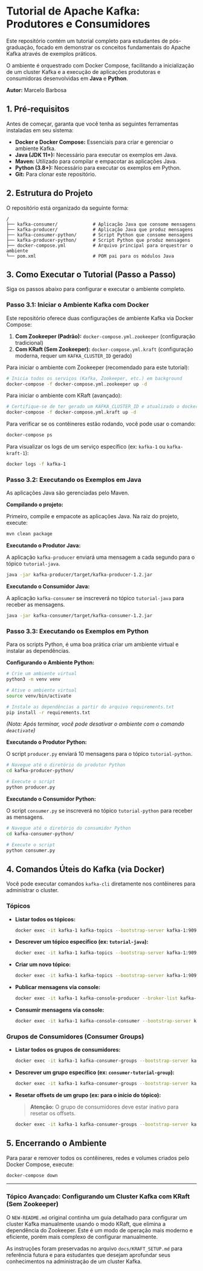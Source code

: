 # Tutorial de Apache Kafka: Produtores e Consumidores

Este repositório contém um tutorial completo para estudantes de pós-graduação, focado em demonstrar os conceitos fundamentais do Apache Kafka através de exemplos práticos.

O ambiente é orquestrado com Docker Compose, facilitando a inicialização de um cluster Kafka e a execução de aplicações produtoras e consumidoras desenvolvidas em **Java** e **Python**.

**Autor:** Marcelo Barbosa

## 1. Pré-requisitos

Antes de começar, garanta que você tenha as seguintes ferramentas instaladas em seu sistema:

*   **Docker e Docker Compose:** Essenciais para criar e gerenciar o ambiente Kafka.
*   **Java (JDK 11+):** Necessário para executar os exemplos em Java.
*   **Maven:** Utilizado para compilar e empacotar as aplicações Java.
*   **Python (3.8+):** Necessário para executar os exemplos em Python.
*   **Git:** Para clonar este repositório.

## 2. Estrutura do Projeto

O repositório está organizado da seguinte forma:

```
/
├── kafka-consumer/             # Aplicação Java que consome mensagens
├── kafka-producer/             # Aplicação Java que produz mensagens
├── kafka-consumer-python/      # Script Python que consome mensagens
├── kafka-producer-python/      # Script Python que produz mensagens
├── docker-compose.yml          # Arquivo principal para orquestrar o ambiente
└── pom.xml                     # POM pai para os módulos Java
```

## 3. Como Executar o Tutorial (Passo a Passo)

Siga os passos abaixo para configurar e executar o ambiente completo.

### Passo 3.1: Iniciar o Ambiente Kafka com Docker

Este repositório oferece duas configurações de ambiente Kafka via Docker Compose:

1.  **Com Zookeeper (Padrão):** `docker-compose.yml.zookeeper` (configuração tradicional)
2.  **Com KRaft (Sem Zookeeper):** `docker-compose.yml.kraft` (configuração moderna, requer um `KAFKA_CLUSTER_ID` gerado)

Para iniciar o ambiente com Zookeeper (recomendado para este tutorial):

```bash
# Inicia todos os serviços (Kafka, Zookeeper, etc.) em background
docker-compose -f docker-compose.yml.zookeeper up -d
```

Para iniciar o ambiente com KRaft (avançado):

```bash
# Certifique-se de ter gerado um KAFKA_CLUSTER_ID e atualizado o docker-compose.yml.kraft
docker-compose -f docker-compose.yml.kraft up -d
```

Para verificar se os contêineres estão rodando, você pode usar o comando:
```bash
docker-compose ps
```

Para visualizar os logs de um serviço específico (ex: `kafka-1` ou `kafka-kraft-1`):
```bash
docker logs -f kafka-1
```

### Passo 3.2: Executando os Exemplos em Java

As aplicações Java são gerenciadas pelo Maven.

**Compilando o projeto:**

Primeiro, compile e empacote as aplicações Java. Na raiz do projeto, execute:
```bash
mvn clean package
```

**Executando o Produtor Java:**

A aplicação `kafka-producer` enviará uma mensagem a cada segundo para o tópico `tutorial-java`.
```bash
java -jar kafka-producer/target/kafka-producer-1.2.jar
```

**Executando o Consumidor Java:**

A aplicação `kafka-consumer` se inscreverá no tópico `tutorial-java` para receber as mensagens.
```bash
java -jar kafka-consumer/target/kafka-consumer-1.2.jar
```

### Passo 3.3: Executando os Exemplos em Python

Para os scripts Python, é uma boa prática criar um ambiente virtual e instalar as dependências.

**Configurando o Ambiente Python:**

```bash
# Crie um ambiente virtual
python3 -m venv venv

# Ative o ambiente virtual
source venv/bin/activate

# Instale as dependências a partir do arquivo requirements.txt
pip install -r requirements.txt
```
*(Nota: Após terminar, você pode desativar o ambiente com o comando `deactivate`)*

**Executando o Produtor Python:**

O script `producer.py` enviará 10 mensagens para o tópico `tutorial-python`.

```bash
# Navegue até o diretório do produtor Python
cd kafka-producer-python/

# Execute o script
python producer.py
```

**Executando o Consumidor Python:**

O script `consumer.py` se inscreverá no tópico `tutorial-python` para receber as mensagens.

```bash
# Navegue até o diretório do consumidor Python
cd kafka-consumer-python/

# Execute o script
python consumer.py
```

## 4. Comandos Úteis do Kafka (via Docker)

Você pode executar comandos `kafka-cli` diretamente nos contêineres para administrar o cluster.

### Tópicos

*   **Listar todos os tópicos:**
    ```bash
    docker exec -it kafka-1 kafka-topics --bootstrap-server kafka-1:9092 --list
    ```

*   **Descrever um tópico específico (ex: `tutorial-java`):**
    ```bash
    docker exec -it kafka-1 kafka-topics --bootstrap-server kafka-1:9092 --describe --topic tutorial-java
    ```

*   **Criar um novo tópico:**
    ```bash
    docker exec -it kafka-1 kafka-topics --bootstrap-server kafka-1:9092 --create --topic meu-novo-topico --partitions 3 --replication-factor 3
    ```

*   **Publicar mensagens via console:**
    ```bash
    docker exec -it kafka-1 kafka-console-producer --broker-list kafka-1:9092 --topic meu-novo-topico
    ```

*   **Consumir mensagens via console:**
    ```bash
    docker exec -it kafka-1 kafka-console-consumer --bootstrap-server kafka-1:9092 --topic meu-novo-topico --from-beginning
    ```

### Grupos de Consumidores (Consumer Groups)

*   **Listar todos os grupos de consumidores:**
    ```bash
    docker exec -it kafka-1 kafka-consumer-groups --bootstrap-server kafka-1:9092 --list
    ```

*   **Descrever um grupo específico (ex: `consumer-tutorial-group`):**
    ```bash
    docker exec -it kafka-1 kafka-consumer-groups --bootstrap-server kafka-1:9092 --describe --group consumer-tutorial-group
    ```

*   **Resetar offsets de um grupo (ex: para o início do tópico):**
    > **Atenção:** O grupo de consumidores deve estar inativo para resetar os offsets.
    ```bash
    docker exec -it kafka-1 kafka-consumer-groups --bootstrap-server kafka-1:9092 --group consumer-tutorial-group --topic tutorial-java --reset-offsets --to-earliest --execute
    ```

## 5. Encerrando o Ambiente

Para parar e remover todos os contêineres, redes e volumes criados pelo Docker Compose, execute:

```bash
docker-compose down
```

---

### Tópico Avançado: Configurando um Cluster Kafka com KRaft (Sem Zookeeper)

O `NEW-README.md` original continha um guia detalhado para configurar um cluster Kafka manualmente usando o modo KRaft, que elimina a dependência do Zookeeper. Este é um modo de operação mais moderno e eficiente, porém mais complexo de configurar manualmente.

As instruções foram preservadas no arquivo `docs/KRAFT_SETUP.md` para referência futura e para estudantes que desejam aprofundar seus conhecimentos na administração de um cluster Kafka.